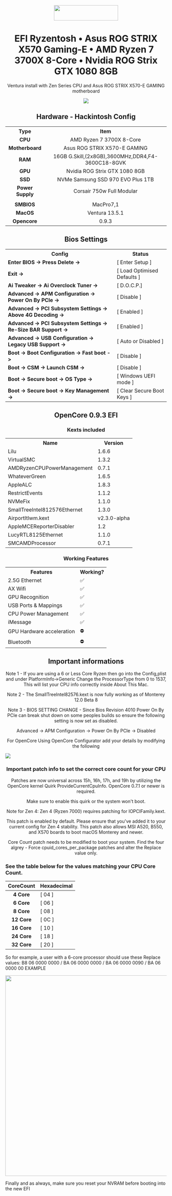 <p align="center"><img src="https://github.com/acidanthera/OpenCorePkg/blob/master/Docs/Logos/OpenCore_with_text_Small.png" width="200" height="48" /></p>

<h1 align="center">EFI Ryzentosh • Asus ROG STRIX X570 Gaming-E • AMD Ryzen 7 3700X 8-Core • Nvidia ROG Strix GTX 1080 8GB</h1>

<p align="center">Ventura install with Zen Series CPU and Asus ROG STRIX X570-E GAMING motherboard</p>

<p align="center"><img src="https://i.imgur.com/dAdnQ3X.png" /></p>


<h2 align="center">Hardware - Hackintosh Config</h2>

<table align="center">
  <tr>
    <th align="center">Type</th>
    <th align="center">Item</th>
  </tr>
  <tr>
    <td align="center"><strong>CPU</strong></td>
    <td align="center">AMD Ryzen 7 3700X 8-Core</td>
  </tr>
  <tr>
    <td align="center"><strong>Motherboard</strong></td>
    <td align="center">Asus ROG STRIX X570-E GAMING</td>
  </tr>
  <tr>
    <td align="center"><strong>RAM</strong></td>
    <td align="center">16GB G.Skill,(2x8GB),3600MHz,DDR4,F4-3600C18-8GVK</td>
  </tr>
  <tr>
    <td align="center"><strong>GPU</strong></td>
    <td align="center">Nvidia ROG Strix GTX 1080 8GB</td>
  </tr>
  <tr>
    <td align="center"><strong>SSD</strong></td>
    <td align="center">NVMe Samsung SSD 970 EVO Plus 1TB</td>
  </tr>
  <tr>
    <td align="center"><strong>Power Supply</strong></td>
    <td align="center">Corsair 750w Full Modular</td>
  </tr>
  <tr>
    <td></td>
    <td></td>
  </tr>
  <tr>
    <td align="center"><strong>SMBIOS</strong></td>
    <td align="center">MacPro7,1</td>
  </tr>
  <tr>
    <td align="center"><strong>MacOS</strong></td>
    <td align="center">Ventura 13.5.1</td>
  </tr>
  <tr>
    <td align="center"><strong>Opencore</strong></td>
    <td align="center">0.9.3</td>
  </tr>
</table>

<h2 align="center">Bios Settings</h2>

<table align="center">
  <tr>
    <th>Config</th>
    <th>Status</th>
  </tr>
  <tr>
    <td><strong>Enter BIOS -&gt; Press Delete -&gt;</strong></td>
    <td>[ Enter Setup ]</td>
  </tr>
  <tr>
    <td><strong>Exit -&gt;</strong></td>
    <td>[ Load Optimised Defaults ]</td>
  </tr>
  <tr>
    <td><strong>Ai Tweaker -&gt; Ai Overclock Tuner -&gt;</strong></td>
    <td>[ D.O.C.P.]</td>
  </tr>
  <tr>
    <td><strong>Advanced -&gt; APM Configuration -&gt; Power On By PCIe -&gt;</strong></td>
    <td>[ Disable ]</td>
  </tr>
  <tr>
    <td><strong>Advanced -&gt; PCI Subsystem Settings -&gt; Above 4G Decoding -&gt;</strong></td>
    <td>[ Enabled ]</td>
  </tr>
  <tr>
    <td><strong>Advanced -&gt; PCI Subsystem Settings -&gt; Re-Size BAR Support -&gt;</strong></td>
    <td>[ Enabled ]</td>
  </tr>
  <tr>
    <td><strong>Advanced -&gt; USB Configuration -&gt; Legacy USB Support -&gt;</strong></td>
    <td>[ Auto or Disabled ]</td>
  </tr>
  <tr>
    <td><strong>Boot -&gt; Boot Configuration -&gt; Fast boot -&gt;</strong></td>
    <td>[ Disable ]</td>
  </tr>
  <tr>
    <td><strong>Boot -&gt; CSM -&gt; Launch CSM -&gt;</strong></td>
    <td>[ Disable ]</td>
  </tr>
  <tr>
    <td><strong>Boot -&gt; Secure boot -&gt; OS Type -&gt;</strong></td>
    <td>[ Windows UEFI mode ]</td>
  </tr>
  <tr>
    <td><strong>Boot -&gt; Secure boot -&gt; Key Management -&gt;</strong></td>
    <td>[ Clear Secure Boot Keys ]</td>
  </tr>
</table>

<h2 align="center">OpenCore 0.9.3 EFI</h2>

<h3 align="center">Kexts included</h3>


<table align="center">
  <tr>
    <th>Name</th>
    <th>Version</th>
  </tr>
  <tr>
    <td>Lilu</td>
    <td>1.6.6</td>
  </tr>
  <tr>
    <td>VirtualSMC</td>
    <td>1.3.2</td>
  </tr>
  <tr>
    <td>AMDRyzenCPUPowerManagement</td>
    <td>0.7.1</td>
  </tr>
  <tr>
    <td>WhateverGreen</td>
    <td>1.6.5</td>
  </tr>
  <tr>
    <td>AppleALC</td>
    <td>1.8.3</td>
  </tr>
  <tr>
    <td>RestrictEvents</td>
    <td>1.1.2</td>
  </tr>
  <tr>
    <td>NVMeFix</td>
    <td>1.1.0</td>
  </tr>
  <tr>
    <td>SmallTreeIntel812576Ethernet</td>
    <td>1.3.0</td>
  </tr>
  <tr>
    <td>AirportItlwm.kext</td>
    <td>v2.3.0-alpha</td>
  </tr>
  <tr>
    <td>AppleMCEReporterDisabler</td>
    <td>1.2</td>
  </tr>
  <tr>
    <td>LucyRTL8125Ethernet</td>
    <td>1.1.0</td>
  </tr>
  <tr>
    <td>SMCAMDProcessor</td>
    <td>0.7.1</td>
  </tr>
</table>


<h3 align="center">Working Features</h3>

<table align="center">
  <tr>
    <th>Features</th>
    <th>Working?</th>
  </tr>
  <tr>
    <td>2.5G Ethernet</td>
    <td>✅</td>
  </tr>
  <tr>
    <td>AX Wifi</td>
    <td>✅</td>
  </tr>
  <tr>
    <td>GPU Recognition</td>
    <td>✅</td>
  </tr>
  <tr>
    <td>USB Ports & Mappings</td>
    <td>✅</td>
  </tr>
  <tr>
    <td>CPU Power Management</td>
    <td>✅</td>
  </tr>
  <tr>
    <td>iMessage</td>
    <td>✅</td>
  </tr>
  <tr>
    <td>GPU Hardware acceleration</td>
    <td>⛔️</td>
  </tr>
  <tr>
    <td>Bluetooth</td>
    <td>⛔️</td>
  </tr>
</table>

<h2 align="center">Important informations</h2>

<p align="center">Note 1 - If you are using a 6 or Less Core Ryzen then go into the Config,plist and under PlatformInfo->Generic Change the ProcessorType from 0 to 1537, This will list your CPU info correctly inside About This Mac.</p>

<p align="center">Note 2 - The SmallTreeIntel82576.kext is now fully working as of Monterey 12.0 Beta 8</p>

<p align="center">Note 3 - BIOS SETTING CHANGE - Since Bios Revision 4010 Power On By PCIe can break shut down on some peoples builds so ensure the following setting is now set as disabled.</p>

<p align="center">Advanced -> APM Configuration -> Power On By PCIe -> Disabled</p>
<p align="center">For OpenCore Using OpenCore Configurator add your details by modifying the following</p>


<img align="center" src="https://i.imgur.com/sSquwww.png"/>

<h3 align="center">Important patch info to set the correct core count for your CPU</h3>


<p align="center">Patches are now universal across 15h, 16h, 17h, and 19h by utilizing the OpenCore kernel Quirk ProvideCurrentCpuInfo. OpenCore 0.7.1 or newer is required.</p>

<p align="center">Make sure to enable this quirk or the system won't boot.</p>

<p align="center">Note for Zen 4: Zen 4 (Ryzen 7000) requires patching for IOPCIFamily.kext.</p>
<p align="center">This patch is enabled by default. Please ensure that you've added it to your current config for Zen 4 stability. This patch also allows MSI A520, B550, and X570 boards to boot macOS Monterey and newer.</p>

<p align="center">Core Count patch needs to be modified to boot your system. Find the four algrey - Force cpuid_cores_per_package patches and alter the Replace value only.</p>

### See the table below for the values matching your CPU Core Count.

|        CoreCount      | Hexadecimal |
|:---------------------:|------------ |
|     **4 Core**        | [   04    ] |
|     **6 Core**        | [   06    ] |
|     **8 Core**        | [   08    ] |
|     **12 Core**       | [   0C    ] |
|     **16 Core**       | [   10    ] |
|     **24 Core**       | [   18    ] |
|     **32 Core**       | [   20    ] |

So for example, a user with a 6-core processor should use these Replace values: B8 06 0000 0000 / BA 06 0000 0000 / BA 06 0000 0090 / BA 06 0000 00
EXAMPLE



<img src="https://i.imgur.com/BbGgsap.png" width="736" height="625" /> 


Finally and as always, make sure you reset your NVRAM before booting into the new EFI
